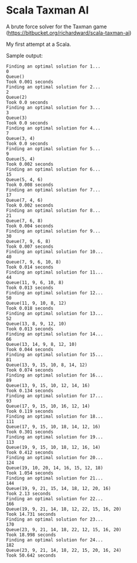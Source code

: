 Scala Taxman AI
===============

A brute force solver for the Taxman game (https://bitbucket.org/richardward/scala-taxman-ai)

My first attempt at a Scala.

Sample output:

    Finding an optimal solution for 1...
    0
    Queue()
    Took 0.001 seconds
    Finding an optimal solution for 2...
    2
    Queue(2)
    Took 0.0 seconds
    Finding an optimal solution for 3...
    3
    Queue(3)
    Took 0.0 seconds
    Finding an optimal solution for 4...
    7
    Queue(3, 4)
    Took 0.0 seconds
    Finding an optimal solution for 5...
    9
    Queue(5, 4)
    Took 0.002 seconds
    Finding an optimal solution for 6...
    15
    Queue(5, 4, 6)
    Took 0.008 seconds
    Finding an optimal solution for 7...
    17
    Queue(7, 4, 6)
    Took 0.002 seconds
    Finding an optimal solution for 8...
    21
    Queue(7, 6, 8)
    Took 0.004 seconds
    Finding an optimal solution for 9...
    30
    Queue(7, 9, 6, 8)
    Took 0.007 seconds
    Finding an optimal solution for 10...
    40
    Queue(7, 9, 6, 10, 8)
    Took 0.014 seconds
    Finding an optimal solution for 11...
    44
    Queue(11, 9, 6, 10, 8)
    Took 0.013 seconds
    Finding an optimal solution for 12...
    50
    Queue(11, 9, 10, 8, 12)
    Took 0.018 seconds
    Finding an optimal solution for 13...
    52
    Queue(13, 8, 9, 12, 10)
    Took 0.013 seconds
    Finding an optimal solution for 14...
    66
    Queue(13, 14, 9, 8, 12, 10)
    Took 0.044 seconds
    Finding an optimal solution for 15...
    81
    Queue(13, 9, 15, 10, 8, 14, 12)
    Took 0.074 seconds
    Finding an optimal solution for 16...
    89
    Queue(13, 9, 15, 10, 12, 14, 16)
    Took 0.134 seconds
    Finding an optimal solution for 17...
    93
    Queue(17, 9, 15, 10, 16, 12, 14)
    Took 0.119 seconds
    Finding an optimal solution for 18...
    111
    Queue(17, 9, 15, 10, 18, 14, 12, 16)
    Took 0.301 seconds
    Finding an optimal solution for 19...
    113
    Queue(19, 9, 15, 10, 18, 12, 16, 14)
    Took 0.412 seconds
    Finding an optimal solution for 20...
    124
    Queue(19, 10, 20, 14, 16, 15, 12, 18)
    Took 1.054 seconds
    Finding an optimal solution for 21...
    144
    Queue(19, 9, 21, 15, 14, 18, 12, 20, 16)
    Took 2.13 seconds
    Finding an optimal solution for 22...
    166
    Queue(19, 9, 21, 14, 18, 12, 22, 15, 16, 20)
    Took 14.731 seconds
    Finding an optimal solution for 23...
    170
    Queue(23, 9, 21, 14, 18, 22, 12, 15, 16, 20)
    Took 18.998 seconds
    Finding an optimal solution for 24...
    182
    Queue(23, 9, 21, 14, 18, 22, 15, 20, 16, 24)
    Took 50.642 seconds
